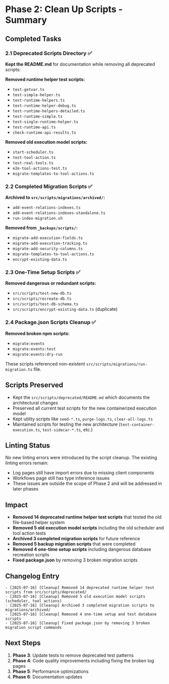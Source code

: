 # Phase 2: Clean Up Scripts - Summary

## Completed Tasks

### 2.1 Deprecated Scripts Directory ✅
**Kept the README.md** for documentation while removing all deprecated scripts:

**Removed runtime helper test scripts:**
- `test-getvar.ts`
- `test-simple-helper.ts`
- `test-runtime-helpers.ts`
- `test-runtime-helper-debug.ts`
- `test-runtime-helpers-detailed.ts`
- `test-runtime-simple.ts`
- `test-single-runtime-helper.ts`
- `test-runtime-api.ts`
- `check-runtime-api-results.ts`

**Removed old execution model scripts:**
- `start-scheduler.ts`
- `test-tool-action.ts`
- `test-real-tools.ts`
- `e2e-tool-actions-test.ts`
- `migrate-templates-to-tool-actions.ts`

### 2.2 Completed Migration Scripts ✅
**Archived to `src/scripts/migrations/archived/`:**
- `add-event-relations-indexes.ts`
- `add-event-relations-indexes-standalone.ts`
- `run-index-migration.sh`

**Removed from `_backups/scripts/`:**
- `migrate-add-execution-fields.ts`
- `migrate-add-execution-tracking.ts`
- `migrate-add-security-columns.ts`
- `migrate-templates-to-tool-actions.ts`
- `encrypt-existing-data.ts`

### 2.3 One-Time Setup Scripts ✅
**Removed dangerous or redundant scripts:**
- `src/scripts/test-new-db.ts`
- `src/scripts/recreate-db.ts`
- `src/scripts/test-db-schema.ts`
- `src/scripts/encrypt-existing-data.ts` (duplicate)

### 2.4 Package.json Scripts Cleanup ✅
**Removed broken npm scripts:**
- `migrate:events`
- `migrate:events:test`
- `migrate:events:dry-run`

These scripts referenced non-existent `src/scripts/migrations/run-migration.ts` file.

## Scripts Preserved

- Kept the `src/scripts/deprecated/README.md` which documents the architectural changes
- Preserved all current test scripts for the new containerized execution model
- Kept utility scripts like `seed-*.ts`, `purge-logs.ts`, `clear-all-logs.ts`
- Maintained scripts for testing the new architecture (`test-container-execution.ts`, `test-sidecar-*.ts`, etc.)

## Linting Status

No new linting errors were introduced by the script cleanup. The existing linting errors remain:
- Log pages still have import errors due to missing client components
- Workflows page still has type inference issues
- These issues are outside the scope of Phase 2 and will be addressed in later phases

## Impact

- **Removed 14 deprecated runtime helper test scripts** that tested the old file-based helper system
- **Removed 5 old execution model scripts** including the old scheduler and tool action tests
- **Archived 3 completed migration scripts** for future reference
- **Removed 5 backup migration scripts** that were completed
- **Removed 4 one-time setup scripts** including dangerous database recreation scripts
- **Fixed package.json** by removing 3 broken migration scripts

## Changelog Entry

```
- [2025-07-16] [Cleanup] Removed 14 deprecated runtime helper test scripts from src/scripts/deprecated/
- [2025-07-16] [Cleanup] Removed 5 old execution model scripts (scheduler, tool actions)
- [2025-07-16] [Cleanup] Archived 3 completed migration scripts to migrations/archived/
- [2025-07-16] [Cleanup] Removed 4 one-time setup and test database scripts
- [2025-07-16] [Cleanup] Fixed package.json by removing 3 broken migration script commands
```

## Next Steps

1. **Phase 3**: Update tests to remove deprecated test patterns
2. **Phase 4**: Code quality improvements including fixing the broken log pages
3. **Phase 5**: Performance optimizations
4. **Phase 6**: Documentation updates